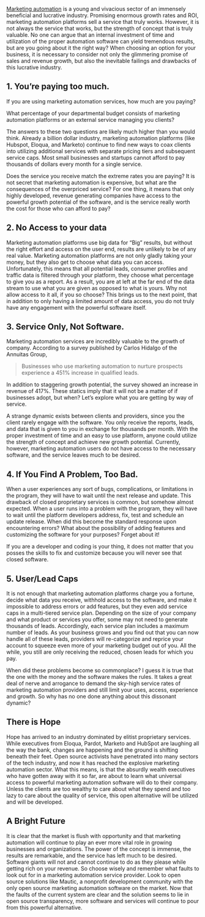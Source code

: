 [Marketing automation](https://www.mautic.org/marketing-automation-software/) is a young and vivacious sector of an immensely beneficial and lucrative industry. Promising enormous growth rates and ROI, marketing automation platforms sell a service that truly works. However, it is not always the service that works, but the strength of concept that is truly valuable. No one can argue that an internal investment of time and utilization of the proper automation software can yield tremendous results, but are you going about it the right way? When choosing an option for your business, it is necessary to consider not only the glimmering promise of sales and revenue growth, but also the inevitable failings and drawbacks of this lucrative industry.



## 1. You’re paying too much.

If you are using marketing automation services, how much are you paying?

What percentage of your departmental budget consists of marketing automation platforms or an external service managing you clients?

The answers to these two questions are likely much higher than you would think. Already a billion dollar industry, marketing automation platforms (like Hubspot, Eloqua, and Marketo) continue to find new ways to coax clients into utilizing additional services with separate pricing tiers and subsequent service caps. Most small businesses and startups cannot afford to pay thousands of dollars every month for a single service.

Does the service you receive match the extreme rates you are paying? It is not secret that marketing automation is expensive, but what are the consequences of the overpriced service? For one thing, it means that only highly developed, revenue generating companies have access to the powerful growth potential of the software, and is the service really worth the cost for those who can afford to pay?

## 2. No Access to **your** data

Marketing automation platforms use big data for “Big” results, but without the right effort and access on the user end, results are unlikely to be of any real value. Marketing automation platforms are not only gladly taking your money, but they also get to choose what data you can access. Unfortunately, this means that all potential leads, consumer profiles and traffic data is filtered through your platform, they choose what percentage to give you as a report. As a result, you are at left at the far end of the data stream to use what you are given as opposed to what is yours. Why not allow access to it all, if you so choose? This brings us to the next point, that in addition to only having a limited amount of data access, you do not truly have any engagement with the powerful software itself.

## 3. Service Only, Not Software.

Marketing automation services are incredibly valuable to the growth of company. According to a survey published by Carlos Hidalgo of the Annuitas Group,

> Businesses who use marketing automation to nurture prospects experience a 451% increase in qualified leads.

In addition to staggering growth potential, the survey showed an increase in revenue of 417%. These statics imply that it will not be a matter of if businesses adopt, but when? Let’s explore what you are getting by way of service.

A strange dynamic exists between clients and providers, since you the client rarely engage with the software. You only receive the reports, leads, and data that is given to you in exchange for thousands per month. With the proper investment of time and an easy to use platform, anyone could utilize the strength of concept and achieve new growth potential. Currently, however, marketing automation users do not have access to the necessary software, and the service leaves much to be desired.

## 4. If You Find A Problem, Too Bad.

When a user experiences any sort of bugs, complications, or limitations in the program, they will have to wait until the next release and update. This drawback of closed proprietary services is common, but somehow almost expected. When a user runs into a problem with the program, they will have to wait until the platform developers address, fix, test and schedule an update release. When did this become the standard response upon encountering errors? What about the possibility of adding features and customizing the software for your purposes? Forget about it!

If you are a developer and coding is your thing, it does not matter that you posses the skills to fix and customize because you will never see that closed software.

## 5. User/Lead Caps

It is not enough that marketing automation platforms charge you a fortune, decide what data you receive, withhold access to the software, and make it impossible to address errors or add features, but they even add service caps in a multi-tiered service plan. Depending on the size of your company and what product or services you offer, some may not need to generate thousands of leads. Accordingly, each service plan includes a maximum number of leads. As your business grows and you find out that you can now handle all of these leads, providers will re-categorize and reprice your account to squeeze even more of your marketing budget out of you. All the while, you still are only receiving the reduced, chosen leads for which you pay.

When did these problems become so commonplace? I guess it is true that the one with the money and the software makes the rules. It takes a great deal of nerve and arrogance to demand the sky-high service rates of marketing automation providers and still limit your uses, access, experience and growth. So why has no one done anything about this dissonant dynamic?

## There is Hope

Hope has arrived to an industry dominated by elitist proprietary services. While executives from Eloqua, Pardot, Marketo and HubSpot are laughing all the way the bank, changes are happening and the ground is shifting beneath their feet. Open source activists have penetrated into many sectors of the tech industry, and now it has reached the explosive marketing automation sector. What this means, is that the absurdly wealth executives who have gotten away with it so far, are about to learn what universal access to powerful marketing automation software will do to their company. Unless the clients are too wealthy to care about what they spend and too lazy to care about the quality of service, this open alternative will be utilized and will be developed.

## A Bright Future

It is clear that the market is flush with opportunity and that marketing automation will continue to play an ever more vital role in growing businesses and organizations. The power of the concept is immense, the results are remarkable, and the service has left much to be desired. Software giants will not and cannot continue to do as they please while getting rich on your revenue. So choose wisely and remember what faults to look out for in a marketing automation service provider. Look to open source solutions like Mautic, a nonprofit development community with the only open source marketing automation software on the market. Now that the faults of the current system are clear and the solution seems to lie in open source transparency, more software and services will continue to pour from this powerful alternative.